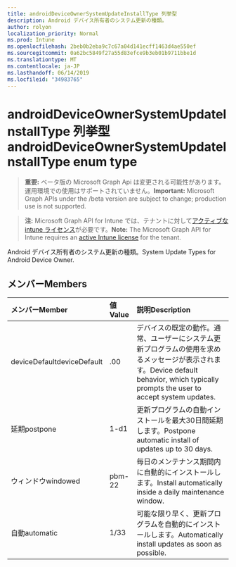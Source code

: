```yaml
---
title: androidDeviceOwnerSystemUpdateInstallType 列挙型
description: Android デバイス所有者のシステム更新の種類。
author: rolyon
localization_priority: Normal
ms.prod: Intune
ms.openlocfilehash: 2beb0b2eba9c7c67a04d141ecff1463d4ae550ef
ms.sourcegitcommit: 0a62bc5849f27a55d83efce9b3eb01b9711bbe1d
ms.translationtype: MT
ms.contentlocale: ja-JP
ms.lasthandoff: 06/14/2019
ms.locfileid: "34983765"
---
```

# <a name="androiddeviceownersystemupdateinstalltype-enum-type"></a><span data-ttu-id="6582c-103">androidDeviceOwnerSystemUpdateInstallType 列挙型</span><span class="sxs-lookup"><span data-stu-id="6582c-103">androidDeviceOwnerSystemUpdateInstallType enum type</span></span>

> <span data-ttu-id="6582c-104">**重要:** ベータ版の Microsoft Graph Api は変更される可能性があります。運用環境での使用はサポートされていません。</span><span class="sxs-lookup"><span data-stu-id="6582c-104">**Important:** Microsoft Graph APIs under the /beta version are subject to change; production use is not supported.</span></span>

> <span data-ttu-id="6582c-105">**注:** Microsoft Graph API for Intune では、テナントに対して[アクティブな intune ライセンス](https://go.microsoft.com/fwlink/?linkid=839381)が必要です。</span><span class="sxs-lookup"><span data-stu-id="6582c-105">**Note:** The Microsoft Graph API for Intune requires an [active Intune license](https://go.microsoft.com/fwlink/?linkid=839381) for the tenant.</span></span>

<span data-ttu-id="6582c-106">Android デバイス所有者のシステム更新の種類。</span><span class="sxs-lookup"><span data-stu-id="6582c-106">System Update Types for Android Device Owner.</span></span>

## <a name="members"></a><span data-ttu-id="6582c-107">メンバー</span><span class="sxs-lookup"><span data-stu-id="6582c-107">Members</span></span>
|<span data-ttu-id="6582c-108">メンバー</span><span class="sxs-lookup"><span data-stu-id="6582c-108">Member</span></span>|<span data-ttu-id="6582c-109">値</span><span class="sxs-lookup"><span data-stu-id="6582c-109">Value</span></span>|<span data-ttu-id="6582c-110">説明</span><span class="sxs-lookup"><span data-stu-id="6582c-110">Description</span></span>|
|:---|:---|:---|
|<span data-ttu-id="6582c-111">deviceDefault</span><span class="sxs-lookup"><span data-stu-id="6582c-111">deviceDefault</span></span>|<span data-ttu-id="6582c-112">.0</span><span class="sxs-lookup"><span data-stu-id="6582c-112">0</span></span>|<span data-ttu-id="6582c-113">デバイスの既定の動作。通常、ユーザーにシステム更新プログラムの使用を求めるメッセージが表示されます。</span><span class="sxs-lookup"><span data-stu-id="6582c-113">Device default behavior, which typically prompts the user to accept system updates.</span></span>|
|<span data-ttu-id="6582c-114">延期</span><span class="sxs-lookup"><span data-stu-id="6582c-114">postpone</span></span>|<span data-ttu-id="6582c-115">1-d</span><span class="sxs-lookup"><span data-stu-id="6582c-115">1</span></span>|<span data-ttu-id="6582c-116">更新プログラムの自動インストールを最大30日間延期します。</span><span class="sxs-lookup"><span data-stu-id="6582c-116">Postpone automatic install of updates up to 30 days.</span></span>|
|<span data-ttu-id="6582c-117">ウィンドウ</span><span class="sxs-lookup"><span data-stu-id="6582c-117">windowed</span></span>|<span data-ttu-id="6582c-118">pbm-2</span><span class="sxs-lookup"><span data-stu-id="6582c-118">2</span></span>|<span data-ttu-id="6582c-119">毎日のメンテナンス期間内に自動的にインストールします。</span><span class="sxs-lookup"><span data-stu-id="6582c-119">Install automatically inside a daily maintenance window.</span></span>|
|<span data-ttu-id="6582c-120">自動</span><span class="sxs-lookup"><span data-stu-id="6582c-120">automatic</span></span>|<span data-ttu-id="6582c-121">1/3</span><span class="sxs-lookup"><span data-stu-id="6582c-121">3</span></span>|<span data-ttu-id="6582c-122">可能な限り早く、更新プログラムを自動的にインストールします。</span><span class="sxs-lookup"><span data-stu-id="6582c-122">Automatically install updates as soon as possible.</span></span>|





